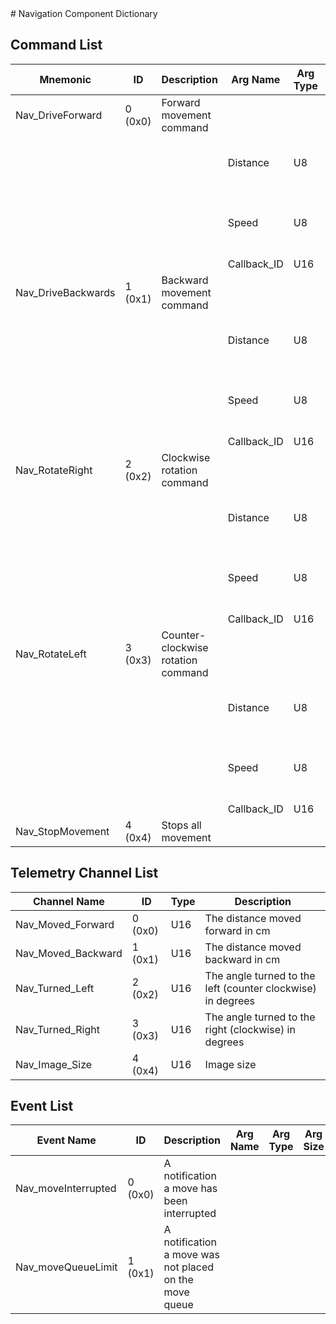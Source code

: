 <title>Navigation Component Dictionary</title>
# Navigation Component Dictionary


## Command List

|Mnemonic|ID|Description|Arg Name|Arg Type|Comment
|---|---|---|---|---|---|
|Nav_DriveForward|0 (0x0)|Forward movement command| | |
| | | |Distance|U8|0x00 - 0x5A meaning 0-30 cm|
| | | |Speed|U8|0x00 - 0x0A meaning 0-10 cm/s|
| | | |Callback_ID|U16||
|Nav_DriveBackwards|1 (0x1)|Backward movement command| | |
| | | |Distance|U8|0x00 - 0x5A meaning 0-30 cm|
| | | |Speed|U8|0x00 - 0x0A meaning 0-10 cm/s|
| | | |Callback_ID|U16||
|Nav_RotateRight|2 (0x2)|Clockwise rotation command| | |
| | | |Distance|U8|0x00 - 0x5A meaning 0-90 deg|
| | | |Speed|U8|0x00 - 0x0A meaning 0-10 deg/s|
| | | |Callback_ID|U16||
|Nav_RotateLeft|3 (0x3)|Counter-clockwise rotation command| | |
| | | |Distance|U8|0x00 - 0x5A meaning 0-90 deg|
| | | |Speed|U8|0x00 - 0x0A meaning 0-10 deg/s|
| | | |Callback_ID|U16||
|Nav_StopMovement|4 (0x4)|Stops all movement| | |

## Telemetry Channel List

|Channel Name|ID|Type|Description|
|---|---|---|---|
|Nav_Moved_Forward|0 (0x0)|U16|The distance moved forward in cm|
|Nav_Moved_Backward|1 (0x1)|U16|The distance moved backward in cm|
|Nav_Turned_Left|2 (0x2)|U16|The angle turned to the left (counter clockwise) in degrees|
|Nav_Turned_Right|3 (0x3)|U16|The angle turned to the right (clockwise) in degrees|
|Nav_Image_Size|4 (0x4)|U16|Image size|

## Event List

|Event Name|ID|Description|Arg Name|Arg Type|Arg Size|Description
|---|---|---|---|---|---|---|
|Nav_moveInterrupted|0 (0x0)|A notification a move has been interrupted| | | | |
|Nav_moveQueueLimit|1 (0x1)|A notification a move was not placed on the move queue| | | | |
